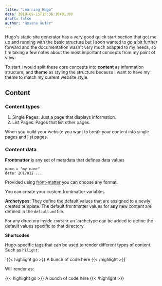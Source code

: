 ```yaml
---
title: "Learning Hugo"
date: 2019-09-15T15:36:10+01:00
draft: false
author: "Rosana Rufer"
---
```


Hugo's static site generator has a very good quick start section that got me up and running with the basic structure but I soon wanted to go a bit further forward and the documentation wasn't very much adapted to my needs, so I'm taking a few notes about the most important concepts from my point of view:

To start I would split these core concepts into **content** as information structure, and **theme** as styling the structure because I want to have my theme to match my current website style.

## Content

### Content types

1. Single Pages: Just a page that displays information. 
2. List Pages: Pages that list other pages.

When you build your website you want to break your content into single pages and list pages.

### Content data

**Frontmatter** is any set of metadata that defines data values

```
name = "my name"
date: 2017012 ...

```
Provided using [front-matter](https://gohugo.io/content-management/front-matter/) you can choose any format.

You can create your custom frontmatter variables


**Archetypes**: They define the default values that are assigned to a newly created template. The default frontmatter values for **any** new content are defined in the `default.md` file.

For any directory inside `content` an `archetype can be added to define the default values specific to that directory.

**Shortcodes**

Hugo-specific tags that can be used to render different types of content. Such as `hilight`:

<p>`{{< highlight go >}} A bunch of code here {{< /highlight >}}`
</p>
Will render as:

{{< highlight go >}} A bunch of code here {{< /highlight >}}



